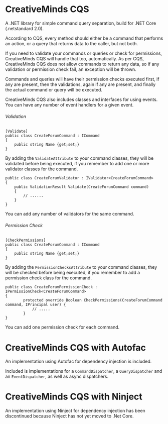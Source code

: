# CreativeMinds CQS

A .NET library for simple command query separation, build for .NET Core (.netstandard 2.0).

According to CQS, every method should either be a command that performs an action, or a query that returns data to the caller, but not both.

If you need to validate your commands or queries or check for permissions, CreativeMinds CQS will handle that too, automatically. As per CQS, CreativeMinds CQS does not allow commands to return any data, so if any validation or permission check fail, an exception will be thrown.

Commands and queries will have their permission checks executed first, if any are present, then the validations, again if any are present, and finally the actual command or query will be executed.

CreativeMinds CQS also includes classes and interfaces for using events. You can have any number of event handlers for a given event.

###### Validation
```
[Validate]
public class CreateForumCommand : ICommand
{
	public string Name {get;set;}
}
```
By adding the ```ValidateAttribute``` to your command classes, they will be validated before being executed, if you remember to add one or more validator classes for the command.

```
public class CreateForumValidator : IValidator<CreateForumCommand>
{
	public ValidationResult Validate(CreateForumCommand command) 
	{
		// ......
	}
}
```
You can add any number of validators for the same command.

###### Permission Check

```
[CheckPermissions]
public class CreateForumCommand : ICommand
{
	public string Name {get;set;}
}
```
By adding the ```PermissionChecksAttribute``` to your command classes, they will be checked before being executed, if you remember to add a permission check class for the command.

```
public class CreateForumPermissionCheck : IPermissionCheck<CreateForumCommand>
{
		protected override Boolean CheckPermissions(CreateForumCommand command, IPrincipal user) {
			// .....
		}
}
```
You can add one permission check for each command.

# CreativeMinds CQS with Autofac

An implementation using Autofac for dependency injection is included.

Included is implementations for a ```CommandDispatcher```, a ```QueryDispatcher``` and an ```EventDispatcher```, as well as async dispatchers.

# CreativeMinds CQS with Ninject

An implementation using Ninject for dependency injection has been discontinued because Ninject has not yet moved to .Net Core.
